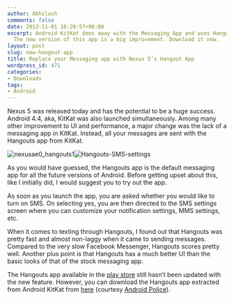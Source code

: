 ```yaml
---
author: Abhilash
comments: false
date: 2013-11-01 10:20:57+00:00
excerpt: Android KitKat does away with the Messaging App and uses Hangouts app instead.
  The new version of this app is a big improvement. Download it now.
layout: post
slug: new-hangout-app
title: Replace your Messaging app with Nexus 5’s Hangout App
wordpress_id: 471
categories:
- Downloads
tags:
- Android
---
```


Nexus 5 was released today and has the potential to be a huge success. Android 4.4, aka, KitKat was also launched simultaneously. Among many other improvement to UI and performance, a major change was the lack of a messaging app in KitKat. Instead, all your messages are sent with the Hangouts app from KitKat.


![nexusae0_hangouts1](https://techcovered.github.io/images/nexusae0_hangouts1.png)![Hangouts-SMS-settings](http://img.techcovered.org/tc/Hangouts-SMS-settings.png)


As you would have guessed, the Hangouts app is the default messaging app for all the future versions of Android. Before getting upset about this, like I initially did, I would suggest you to try out the app.

As soon as you launch the app, you are asked whether you would like to turn on SMS. On selecting yes, you are then directed to the SMS settings screen where you can customize your notification settings, MMS settings, etc.

When it comes to texting through Hangouts, I found out that Hangouts was pretty fast and almost non-laggy when it came to sending messages. Compared to the very slow Facebook Messenger, Hangouts scores pretty well. Another plus point is that Hangouts has a much better UI than the basic looks of that of the stock messaging app.

The Hangouts app available in the [play store](https://play.google.com/store/apps/details?id=com.google.android.talk) still hasn’t been updated with the new feature. However, you can download the Hangouts app extracted from Android KitKat from [here](http://www.androidfilehost.com/?fid=23203820527944613) (courtesy [Android Police](http://www.androidpolice.com/2013/10/31/apk-download-hangouts-1-3-support-sms-animated-gifs-location-sharing/)).
